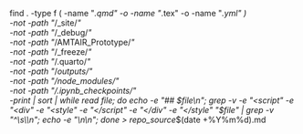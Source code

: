 find . -type f \( -name "*.qmd"  -o -name "*.tex" -o -name "*.yml" \) \
  -not -path "*/_site/*" \
  -not -path "*/_debug/*" \
  -not -path "*/AMTAIR_Prototype/*" \
  -not -path "*/_freeze/*" \
  -not -path "*/.quarto/*" \
  -not -path "*/_outputs/*" \
  -not -path "*/node_modules/*" \
  -not -path "*/.ipynb_checkpoints/*" \
  -print | sort | while read file; do 
    echo -e "## $file\n"; 
    grep -v -e "<script" -e "<div" -e "<style" -e "</script" -e "</div" -e "</style" "$file" | grep -v "^\s*\\\\n"; 
    echo -e "\n\n"; 
  done > repo_source_$(date +%Y%m%d).md